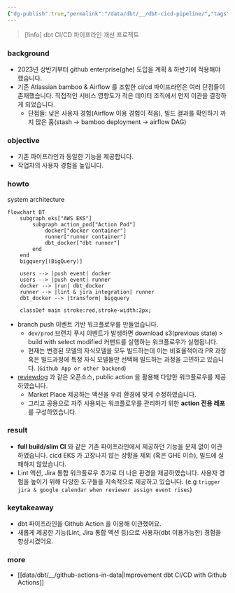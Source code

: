 ```yaml
---
{"dg-publish":true,"permalink":"/data/dbt/__/dbt-cicd-pipeline/","tags":["dbt","cicd"],"dgShowBacklinks":true,"dgLinkPreview":true,"noteIcon":"","created":"2024-06-30T00:39:32.597+09:00"}
---
```




> [!info]
> dbt CI/CD 파이프라인 개선 프로젝트


### background
- 2023년 상반기부터 github enterprise(ghe) 도입을 계획 & 하반기에 적용해야 했습니다.
- 기존 Atlassian bamboo & Airflow 를 조합한 ci/cd 파이프라인은 여러 단점들이 존재했습니다. 직접적인 서비스 영향도가 적은 데이터 조직에서 먼저 이관을 결정하게 되었습니다.
	- 단점들: 낮은 사용자 경험(Airflow 이용 경험이 적음), 빌드 결과를 확인하기 까지 많은 홉(stash -> bamboo deployment -> airflow DAG)


### objective
- 기존 파이프라인과 동일한 기능을 제공합니다.
- 작업자의 사용자 경험을 높입니다.


### howto
system architecture
```mermaid
flowchart BT
    subgraph eks["AWS EKS"]
        subgraph action_pod["Action Pod"]
            docker["docker container"]
            runner["runner container"]
            dbt_docker["dbt runner"]
        end
    end
    bigquery[(BigQuery)]

    users --> |push event| docker
    users --> |push event| runner
    docker --> |run| dbt_docker
    runner --> |lint & jira integration| runner
    dbt_docker --> |transform| bigquery

    classDef main stroke:red,stroke-width:2px;
```
- branch push 이벤트 기반 워크플로우를 만들었습니다.
	- `dev/prod` 브랜치 푸시 이벤트가 발생하면 download s3(previous state) > build with select modified 커맨드를 실행하는 워크플로우가 실행됩니다.
	- 현재는 변경된 모델의 자식모델을 모두 빌드하는데 이는 비효율적이라 PR 과정 혹은 빌드과정에 특정 자식 모델들만 선택해 빌드하는 과정을 고민하고 있습니다. (`Github App or other backend`)
- [reviewdog](https://github.com/reviewdog/reviewdog) 과 같은 오픈소스, public action 을 활용해 다양한 워크플로우를 제공하였습니다.
	- Market Place 제공하는 액션을 우리 환경에 맞게 수정하였습니다.
	- 그리고 공용으로 자주 사용되는 워크플로우를 관리하기 위한 **action 전용 레포**를 구성하였습니다.


### result
- **full build/slim CI** 와 같은 기존 파이프라인에서 제공하던 기능을 문제 없이 이관하였습니다. cicd EKS 가 고장나지 않는 상황을 제외 (혹은 GHE 이슈), 빌드에 실패하지 않았습니다.
- Lint 액션, Jira 통합 워크플로우 추가로 더 나은 환경을 제공하였습니다. 사용자 경험을 높이기 위해 다양한 도구들을 지속적으로 제공하고 있습니다. (e.g `trigger jira & google calendar when reviewer assign event rises`)


### keytakeaway

- dbt 파이프라인을 Github Action 을 이용해 이관했어요.
- 새롭게 제공한 기능(Lint, Jira 통합 액션 등)으로 사용자(dbt 이용가능한) 경험을 향상시켰어요.


### more
- [[data/dbt/__/github-actions-in-data\|Improvement dbt CI/CD with Github Actions]]
